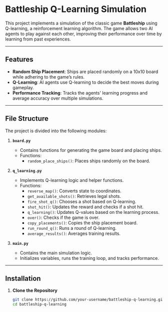 # Battleship Q-Learning Simulation

This project implements a simulation of the classic game **Battleship** using Q-learning, a reinforcement learning algorithm. The game allows two AI agents to play against each other, improving their performance over time by learning from past experiences.

---

## Features
- **Random Ship Placement**: Ships are placed randomly on a 10x10 board while adhering to the game’s rules.
- **Q-Learning**: AI agents use Q-learning to decide the best moves during gameplay.
- **Performance Tracking**: Tracks the agents' learning progress and average accuracy over multiple simulations.

---

## File Structure
The project is divided into the following modules:

1. **`board.py`**
   - Contains functions for generating the game board and placing ships.
   - Functions:
     - `random_place_ships()`: Places ships randomly on the board.

2. **`q_learning.py`**
   - Implements Q-learning logic and helper functions.
   - Functions:
     - `reverse_map()`: Converts state to coordinates.
     - `get_available_shots()`: Retrieves legal shots.
     - `fire_shot_q()`: Chooses a shot based on Q-learning.
     - `shot_hit()`: Updates the reward and checks if a shot hit.
     - `q_learning()`: Updates Q-values based on the learning process.
     - `over()`: Checks if the game is over.
     - `copy_placements()`: Copies the ship placement board.
     - `run_round_q()`: Runs a round of Q-learning.
     - `average_results()`: Averages training results.

3. **`main.py`**
   - Contains the main simulation logic.
   - Initializes variables, runs the training loop, and tracks performance.

---

## Installation
1. **Clone the Repository**  
   ```bash
   git clone https://github.com/your-username/battleship-q-learning.git
   cd battleship-q-learning
